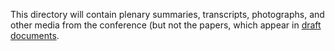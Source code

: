 This directory will contain plenary summaries, transcripts, photographs, and other media from the conference (but not the papers, which appear in [draft documents](../draft-documents).
